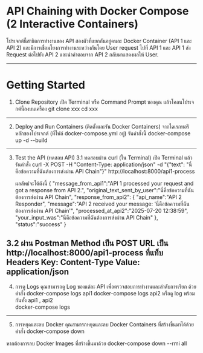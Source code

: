 # API Chaining with Docker Compose (2 Interactive Containers)

โปรเจกต์นี้สาธิตการทำงานของ API สองตัวที่แยกกันอยู่คนละ Docker Container (API 1 และ API 2) และมีการเชื่อมโยงการทำงานระหว่างกันโดย User request ไปที่ API 1 และ API 1 ส่ง Request ต่อไปยัง API 2 และนำคำตอบจาก API 2 กลับมาแสดงผลให้ User.

---

# Getting Started

1. Clone Repository
เปิด Terminal หรือ Command Prompt ของคุณ แล้วโคลนโปรเจกต์นี้ลงบนเครื่อง
git clone xxx
cd xxx
---

2. Deploy and Run Containers (ติดตั้งและรัน Docker Containers)
จากไดเรกทอรีหลักของโปรเจกต์ (ที่ไฟล์ docker-compose.yml อยู่) รันคำสั่งนี้
docker-compose up -d --build
---

3. Test the API (ทดสอบ API)
3.1 ทดสอบผ่าน curl (ใน Terminal)
   เปิด Terminal แล้วรันคำสั่ง 
   curl -X POST -H "Content-Type: application/json" -d "{\"text\": \"นี่คือข้อความที่ฉันต้องการส่งผ่าน API Chain\"}" http://localhost:8000/api1-process

   ผลลัพธ์จะได้ดังนี้
   {
    "message_from_api1":"API 1 processed your request and got a response from API 2.",
    "original_text_sent_by_user":"นี่คือข้อความที่ฉันต้องการส่งผ่าน API Chain",
    "response_from_api2":
        {
            "api_name":"API 2 Responder",
            "message":"API 2 received your message: 'นี่คือข้อความที่ฉันต้องการส่งผ่าน API Chain'",
            "processed_at_api2":"2025-07-20 12:38:59",
            "your_input_was":"นี่คือข้อความที่ฉันต้องการส่งผ่าน API Chain"
        },
        "status":"success"
    }

3.2 ผ่าน Postman
    Method เป็น POST
    URL เป็น http://localhost:8000/api1-process
    ที่แท็บ Headers 
        Key: Content-Type
        Value: application/json
---

4. การดู Logs
คุณสามารถดู Log ของแต่ละ API เพื่อตรวจสอบการทำงานและลำดับการเรียก ด้วยคำสั่ง
    docker-compose logs api1
    docker-compose logs api2
หรือดู log พร้อมกันทั้ง api1 , api2    
    docker-compose logs
---

5. การหยุดและลบ Docker
คุณสามารถหยุดและลบ Docker Containers ที่สร้างขึ้นมาได้ด้วยคำสั่ง
docker-compose down

หากต้องการลบ Docker Images ที่สร้างขึ้นมาด้วย
docker-compose down --rmi all

